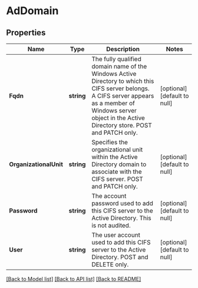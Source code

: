 # AdDomain

## Properties
Name | Type | Description | Notes
------------ | ------------- | ------------- | -------------
**Fqdn** | **string** | The fully qualified domain name of the Windows Active Directory to which this CIFS server belongs. A CIFS server appears as a member of Windows server object in the Active Directory store. POST and PATCH only. | [optional] [default to null]
**OrganizationalUnit** | **string** | Specifies the organizational unit within the Active Directory domain to associate with the CIFS server. POST and PATCH only. | [optional] [default to null]
**Password** | **string** | The account password used to add this CIFS server to the Active Directory. This is not audited. | [optional] [default to null]
**User** | **string** | The user account used to add this CIFS server to the Active Directory. POST and DELETE only. | [optional] [default to null]

[[Back to Model list]](../README.md#documentation-for-models) [[Back to API list]](../README.md#documentation-for-api-endpoints) [[Back to README]](../README.md)


